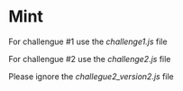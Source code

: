 # Mint

For challengue #1 use the *challenge1.js* file

For challengue #2 use the *challenge2.js* file

Please ignore the *challegue2_version2.js* file 
